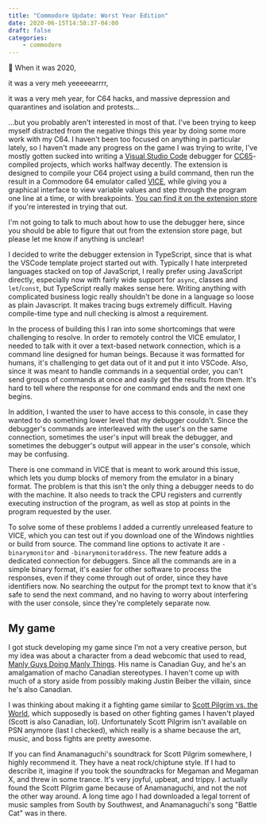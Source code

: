```yaml
---
title: "Commodore Update: Worst Year Edition"
date: 2020-06-15T14:58:37-04:00
draft: false
categories:
    - commodore
---
```


🎵 When it was 2020,

it was a very meh yeeeeearrrr,

it was a very meh year, for C64 hacks, and massive depression and quarantines and isolation and protests...

<!--more-->

...but you probably aren't interested in most of that. I've been trying to keep myself distracted from the negative things this year by doing some more work with my C64. I haven't been too focused on anything in particular lately, so I haven't made any progress on the game I was trying to write, I've mostly gotten sucked into writing a [Visual Studio Code](https://code.visualstudio.com/) debugger for [CC65](https://github.com/cc65/cc65)-compiled projects, which works halfway decently. The extension is designed to compile your C64 project using a build command, then run the result in a Commodore 64 emulator called [VICE](https://vice-emu.sourceforge.io/), while giving you a graphical interface to view variable values and step through the program one line at a time, or with breakpoints. [You can find it on the extension store](https://marketplace.visualstudio.com/items?itemName=entan-gl.cc65-vice) if you're interested in trying that out.

I'm not going to talk to much about how to use the debugger here, since you should be able to figure that out from the extension store page, but please let me know if anything is unclear!

I decided to write the debugger extension in TypeScript, since that is what the VSCode template project started out with. Typically I hate interpreted languages stacked on top of JavaScript, I really prefer using JavaScript directly, especially now with fairly wide support for `async`, classes and `let`/`const`, but TypeScript really makes sense here. Writing anything with complicated business logic really shouldn't be done in a language so loose as plain Javascript. It makes tracing bugs extremely difficult. Having compile-time type and null checking is almost a requirement.

In the process of building this I ran into some shortcomings that were challenging to resolve. In order to remotely control the VICE emulator, I needed to talk with it over a text-based network connection, which is a command line designed for human beings. Because it was formatted for humans, it's challenging to get data out of it and put it into VSCode. Also, since it was meant to handle commands in a sequential order, you can't send groups of commands at once and easily get the results from them. It's hard to tell where the response for one command ends and the next one begins.

In addition, I wanted the user to have access to this console, in case they wanted to do something lower level that my debugger couldn't. Since the debugger's commands are interleaved with the user's on the same connection, sometimes the user's input will break the debugger, and sometimes the debugger's output will appear in the user's console, which may be confusing.

There is one command in VICE that is meant to work around this issue, which lets you dump blocks of memory from the emulator in a binary format. The problem is that this isn't the only thing a debugger needs to do with the machine. It also needs to track the CPU registers and currently executing instruction of the program, as well as stop at points in the program requested by the user.

To solve some of these problems I added a currently unreleased feature to VICE, which you can test out if you download one of the Windows nightlies or build from source. The command line options to activate it are `-binarymonitor` and `-binarymonitoraddress`. The new feature adds a dedicated connection for debuggers. Since all the commands are in a simple binary format, it's easier for other software to process the responses, even if they come through out of order, since they have identifiers now. No searching the output for the prompt text to know that it's safe to send the next command, and no having to worry about interfering with the user console, since they're completely separate now.

## My game

I got stuck developing my game since I'm not a very creative person, but my idea was about a character from a dead webcomic that used to read, [Manly Guys Doing Manly Things](https://thepunchlineismachismo.com/archives/comic/06282010). His name is Canadian Guy, and he's an amalgamation of macho Canadian stereotypes. I haven't come up with much of a story aside from possibly making Justin Beiber the villain, since he's also Canadian.

I was thinking about making it a fighting game similar to [Scott Pilgrim vs. the World](https://scottpilgrim.fandom.com/wiki/Scott_Pilgrim_vs._the_World:_The_Game), which supposedly is based on other fighting games I haven't played (Scott is also Canadian, lol). Unfortunately Scott Pilgrim isn't available on PSN anymore (last I checked), which really is a shame because the art, music, and boss fights are pretty awesome.

If you can find Anamanaguchi's soundtrack for Scott Pilgrim somewhere, I highly recommend it. They have a neat rock/chiptune style. If I had to describe it, imagine if you took the soundtracks for Megaman and Megaman X, and threw in some trance. It's very joyful, upbeat, and trippy. I actually found the Scott Pilgrim game because of Anamanaguchi, and not the not the other way around. A long time ago I had downloaded a legal torrent of music samples from South by Southwest, and Anamanaguchi's song "Battle Cat" was in there.
